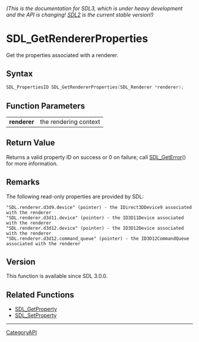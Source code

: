 ###### (This is the documentation for SDL3, which is under heavy development and the API is changing! [SDL2](https://wiki.libsdl.org/SDL2/) is the current stable version!)
# SDL_GetRendererProperties

Get the properties associated with a renderer.

## Syntax

```c
SDL_PropertiesID SDL_GetRendererProperties(SDL_Renderer *renderer);

```

## Function Parameters

|                  |                       |
| ---------------- | --------------------- |
| **renderer**     | the rendering context |

## Return Value

Returns a valid property ID on success or 0 on failure; call
[SDL_GetError](SDL_GetError)() for more information.

## Remarks

The following read-only properties are provided by SDL:

```
"SDL.renderer.d3d9.device" (pointer) - the IDirect3DDevice9 associated with the renderer
"SDL.renderer.d3d11.device" (pointer) - the ID3D11Device associated with the renderer
"SDL.renderer.d3d12.device" (pointer) - the ID3D12Device associated with the renderer
"SDL.renderer.d3d12.command_queue" (pointer) - the ID3D12CommandQueue associated with the renderer
```

## Version

This function is available since SDL 3.0.0.

## Related Functions

* [SDL_GetProperty](SDL_GetProperty)
* [SDL_SetProperty](SDL_SetProperty)

----
[CategoryAPI](CategoryAPI)

